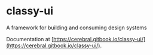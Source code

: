 # classy-ui

A framework for building and consuming design systems

Documentation at [https://cerebral.gitbook.io/classy-ui/](https://cerebral.gitbook.io/classy-ui/).
